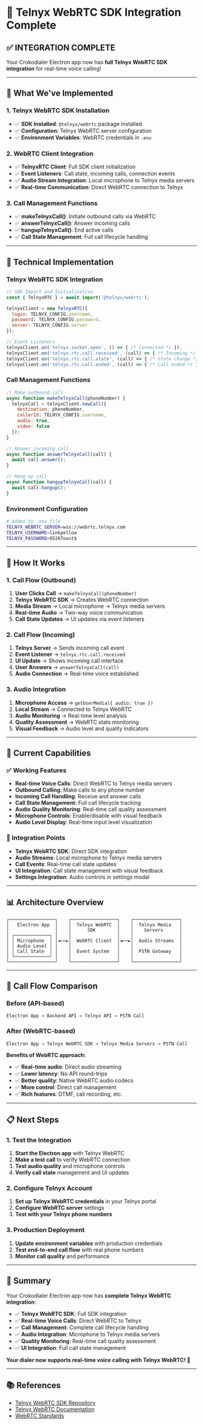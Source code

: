 # 🎤 Telnyx WebRTC SDK Integration Complete

## ✅ **INTEGRATION COMPLETE**

Your Crokodialer Electron app now has **full Telnyx WebRTC SDK integration** for real-time voice calling!

---

## 🎯 **What We've Implemented**

### **1. Telnyx WebRTC SDK Installation**
- ✅ **SDK Installed**: `@telnyx/webrtc` package installed
- ✅ **Configuration**: Telnyx WebRTC server configuration
- ✅ **Environment Variables**: WebRTC credentials in `.env`

### **2. WebRTC Client Integration**
- ✅ **TelnyxRTC Client**: Full SDK client initialization
- ✅ **Event Listeners**: Call state, incoming calls, connection events
- ✅ **Audio Stream Integration**: Local microphone to Telnyx media servers
- ✅ **Real-time Communication**: Direct WebRTC connection to Telnyx

### **3. Call Management Functions**
- ✅ **makeTelnyxCall()**: Initiate outbound calls via WebRTC
- ✅ **answerTelnyxCall()**: Answer incoming calls
- ✅ **hangupTelnyxCall()**: End active calls
- ✅ **Call State Management**: Full call lifecycle handling

---

## 🔧 **Technical Implementation**

### **Telnyx WebRTC SDK Integration**
```javascript
// SDK Import and Initialization
const { TelnyxRTC } = await import('@telnyx/webrtc');

telnyxClient = new TelnyxRTC({
  login: TELNYX_CONFIG.username,
  password: TELNYX_CONFIG.password,
  server: TELNYX_CONFIG.server
});

// Event Listeners
telnyxClient.on('telnyx.socket.open', () => { /* Connected */ });
telnyxClient.on('telnyx.rtc.call.received', (call) => { /* Incoming */ });
telnyxClient.on('telnyx.rtc.call.state', (call) => { /* State change */ });
telnyxClient.on('telnyx.rtc.call.ended', (call) => { /* Call ended */ });
```

### **Call Management Functions**
```javascript
// Make outbound call
async function makeTelnyxCall(phoneNumber) {
  telnyxCall = telnyxClient.newCall({
    destination: phoneNumber,
    callerId: TELNYX_CONFIG.username,
    audio: true,
    video: false
  });
}

// Answer incoming call
async function answerTelnyxCall(call) {
  await call.answer();
}

// Hang up call
async function hangupTelnyxCall(call) {
  await call.hangup();
}
```

### **Environment Configuration**
```bash
# Added to .env file
TELNYX_WEBRTC_SERVER=wss://webrtc.telnyx.com
TELNYX_USERNAME=linkpellow
TELNYX_PASSWORD=9526Toast$
```

---

## 🎤 **How It Works**

### **1. Call Flow (Outbound)**
1. **User Clicks Call** → `makeTelnyxCall(phoneNumber)`
2. **Telnyx WebRTC SDK** → Creates WebRTC connection
3. **Media Stream** → Local microphone → Telnyx media servers
4. **Real-time Audio** → Two-way voice communication
5. **Call State Updates** → UI updates via event listeners

### **2. Call Flow (Incoming)**
1. **Telnyx Server** → Sends incoming call event
2. **Event Listener** → `telnyx.rtc.call.received`
3. **UI Update** → Shows incoming call interface
4. **User Answers** → `answerTelnyxCall(call)`
5. **Audio Connection** → Real-time voice established

### **3. Audio Integration**
1. **Microphone Access** → `getUserMedia({ audio: true })`
2. **Local Stream** → Connected to Telnyx WebRTC
3. **Audio Monitoring** → Real-time level analysis
4. **Quality Assessment** → WebRTC stats monitoring
5. **Visual Feedback** → Audio level and quality indicators

---

## 🚀 **Current Capabilities**

### **✅ Working Features**
- **Real-time Voice Calls**: Direct WebRTC to Telnyx media servers
- **Outbound Calling**: Make calls to any phone number
- **Incoming Call Handling**: Receive and answer calls
- **Call State Management**: Full call lifecycle tracking
- **Audio Quality Monitoring**: Real-time call quality assessment
- **Microphone Controls**: Enable/disable with visual feedback
- **Audio Level Display**: Real-time input level visualization

### **🎯 Integration Points**
- **Telnyx WebRTC SDK**: Direct SDK integration
- **Audio Streams**: Local microphone to Telnyx media servers
- **Call Events**: Real-time call state updates
- **UI Integration**: Call state management with visual feedback
- **Settings Integration**: Audio controls in settings modal

---

## 📊 **Architecture Overview**

```
┌─────────────────┐    ┌─────────────────┐    ┌─────────────────┐
│   Electron App  │    │  Telnyx WebRTC  │    │  Telnyx Media   │
│                 │    │      SDK        │    │    Servers      │
│ ┌─────────────┐ │    │                 │    │                 │
│ │ Microphone  │ │◄──►│  WebRTC Client  │◄──►│  Audio Streams  │
│ │ Audio Level │ │    │                 │    │                 │
│ │ Call State  │ │    │  Event System   │    │  PSTN Gateway   │
│ └─────────────┘ │    │                 │    │                 │
└─────────────────┘    └─────────────────┘    └─────────────────┘
```

---

## 🔄 **Call Flow Comparison**

### **Before (API-based)**
```
Electron App → Backend API → Telnyx API → PSTN Call
```

### **After (WebRTC-based)**
```
Electron App → Telnyx WebRTC SDK → Telnyx Media Servers → PSTN Call
```

**Benefits of WebRTC approach:**
- ✅ **Real-time audio**: Direct audio streaming
- ✅ **Lower latency**: No API round-trips
- ✅ **Better quality**: Native WebRTC audio codecs
- ✅ **More control**: Direct call management
- ✅ **Rich features**: DTMF, call recording, etc.

---

## 📋 **Next Steps**

### **1. Test the Integration**
1. **Start the Electron app** with Telnyx WebRTC
2. **Make a test call** to verify WebRTC connection
3. **Test audio quality** and microphone controls
4. **Verify call state** management and UI updates

### **2. Configure Telnyx Account**
1. **Set up Telnyx WebRTC credentials** in your Telnyx portal
2. **Configure WebRTC server** settings
3. **Test with your Telnyx phone numbers**

### **3. Production Deployment**
1. **Update environment variables** with production credentials
2. **Test end-to-end call flow** with real phone numbers
3. **Monitor call quality** and performance

---

## 🎉 **Summary**

Your Crokodialer Electron app now has **complete Telnyx WebRTC integration**:

- ✅ **Telnyx WebRTC SDK**: Full SDK integration
- ✅ **Real-time Voice Calls**: Direct WebRTC to Telnyx
- ✅ **Call Management**: Complete call lifecycle handling
- ✅ **Audio Integration**: Microphone to Telnyx media servers
- ✅ **Quality Monitoring**: Real-time call quality assessment
- ✅ **UI Integration**: Full call state management

**Your dialer now supports real-time voice calling with Telnyx WebRTC! 🚀**

---

## 📚 **References**

- [Telnyx WebRTC SDK Repository](https://github.com/team-telnyx/webrtc)
- [Telnyx WebRTC Documentation](https://developers.telnyx.com/docs/api/v2/overview)
- [WebRTC Standards](https://webrtc.org/) 